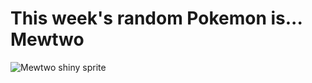 # This week's random Pokemon is... Mewtwo

![Mewtwo shiny sprite](https://raw.githubusercontent.com/PokeAPI/sprites/master/sprites/pokemon/shiny/150.png)